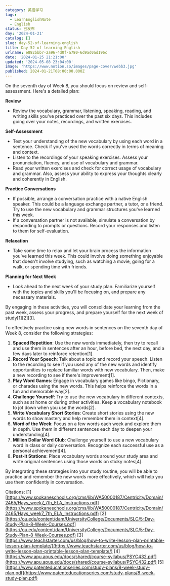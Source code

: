 ```yaml
---
category: 英语学习
tags:
  - LearnEnglishNote
  - English
status: 已发布
day: '2024-01-21'
catalog: []
slug: day-52-of-learning-english
title: Day 52 of learning English
urlname: e882bbb7-2a96-4d0f-a780-6d9ad0ad196c
date: '2024-01-25 21:21:00'
updated: '2024-05-08 23:04:00'
image: 'https://www.notion.so/images/page-cover/webb3.jpg'
published: 2024-01-21T08:00:00.000Z
---
```


On the seventh day of Week 8, you should focus on review and self-assessment. Here's a detailed plan:


**Review**

- Review the vocabulary, grammar, listening, speaking, reading, and writing skills you've practiced over the past six days. This includes going over your notes, recordings, and written exercises.

**Self-Assessment**

- Test your understanding of the new vocabulary by using each word in a sentence. Check if you've used the words correctly in terms of meaning and context.
- Listen to the recordings of your speaking exercises. Assess your pronunciation, fluency, and use of vocabulary and grammar.
- Read your written exercises and check for correct usage of vocabulary and grammar. Also, assess your ability to express your thoughts clearly and coherently in English.

**Practice Conversations**

- If possible, arrange a conversation practice with a native English speaker. This could be a language exchange partner, a tutor, or a friend. Try to use the new vocabulary and grammar structures you've learned this week.
- If a conversation partner is not available, simulate a conversation by responding to prompts or questions. Record your responses and listen to them for self-evaluation.

**Relaxation**

- Take some time to relax and let your brain process the information you've learned this week. This could involve doing something enjoyable that doesn't involve studying, such as watching a movie, going for a walk, or spending time with friends.

**Planning for Next Week**

- Look ahead to the next week of your study plan. Familiarize yourself with the topics and skills you'll be focusing on, and prepare any necessary materials.

By engaging in these activities, you will consolidate your learning from the past week, assess your progress, and prepare yourself for the next week of study[1][2][3].


To effectively practice using new words in sentences on the seventh day of Week 8, consider the following strategies:

1. **Spaced Repetition**: Use the new words immediately, then try to recall and use them in sentences after an hour, before bed, the next day, and a few days later to reinforce retention[1].
2. **Record Your Speech**: Talk about a topic and record your speech. Listen to the recording to see if you used any of the new words and identify opportunities to replace familiar words with new vocabulary. Then, make a new recording to see if there's improvement[1].
3. **Play Word Games**: Engage in vocabulary games like bingo, Pictionary, or charades using the new words. This helps reinforce the words in a fun and memorable way[2].
4. **Challenge Yourself**: Try to use the new vocabulary in different contexts, such as at home or during other activities. Keep a vocabulary notebook to jot down when you use the words[2].
5. **Write Vocabulary Short Stories**: Create short stories using the new words to show mastery and help remember them in context[4].
6. **Word of the Week**: Focus on a few words each week and explore them in depth. Use them in different sentences each day to deepen your understanding[4].
7. **Million Dollar Word Club**: Challenge yourself to use a new vocabulary word in class or daily conversation. Recognize each successful use as a personal achievement[4].
8. **Post-it Stations**: Place vocabulary words around your study area and write original sentences using those words on sticky notes[4].

By integrating these strategies into your study routine, you will be able to practice and remember the new words more effectively, which will help you use them confidently in conversation.


Citations:
[1] [https://www.spokaneschools.org/cms/lib/WA50000187/Centricity/Domain/2465/Hays_week7_7th_ELA_Instructions.pdf](https://www.spokaneschools.org/cms/lib/WA50000187/Centricity/Domain/2465/Hays_week7_7th_ELA_Instructions.pdf)
[2] [https://ou.edu/content/dam/UniversityCollege/Documents/SLC/5-Day-Study-Plan-8-Week-Courses.pdf](https://ou.edu/content/dam/UniversityCollege/Documents/SLC/5-Day-Study-Plan-8-Week-Courses.pdf)
[3] [https://www.teachstarter.com/us/blog/how-to-write-lesson-plan-printable-lesson-plan-template/](https://www.teachstarter.com/us/blog/how-to-write-lesson-plan-printable-lesson-plan-template/)
[4] [https://www.apu.apus.edu/docs/shared/course-syllabus/PSYC432.pdf](https://www.apu.apus.edu/docs/shared/course-syllabus/PSYC432.pdf)
[5] [https://www.patenteducationseries.com/study-plans/8-week-study-plan.pdf](https://www.patenteducationseries.com/study-plans/8-week-study-plan.pdf)

